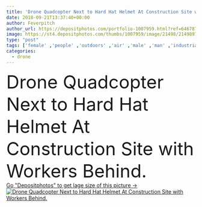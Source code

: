 ```yaml
---
title: 'Drone Quadcopter Next to Hard Hat Helmet At Construction Site with Workers Behind.'
date: 2018-09-21T13:37:40+00:00
author: Feverpitch
author_url: https://depositphotos.com/portfolio-1007959.html?ref=64678756
image: https://st4.depositphotos.com/thumbs/1007959/image/21498/214989728/api_thumb_450.jpg?forcejpeg=true
type: "post"
tags: ['female' ,'people' ,'outdoors' ,'air' ,'male' ,'man' ,'industrial' ,'technology' ,'building' ,'construction' ,'house' ,'home' ,'woman' ,'helmet' ,'safety' ,'site' ,'outside' ,'workers' ,'aircraft' ,'contractor' ,'framing' ,'Pilot' ,'hardhat' ,'controller' ,'inspection' ,'inspector' ,'inspecting' ,'drone' ,'uav' ,'Two People' ,'real estate' ,'construction site' ,'quadcopter' ,'unmanned aircraft system' ]
categories: 
  - drone
---
```

<div aling="center">
            <font size="60"> Drone Quadcopter Next to Hard Hat Helmet At Construction Site with Workers Behind.</font>   
</div>
<div>
    <a href='https://st4.depositphotos.com/thumbs/1007959/image/21498/214989728/api_thumb_450.jpg?forcejpeg=true?ref=64678756' target=_blank > Go "Depositphotos" to get lage size of this picture ->
        <img href='https://st4.depositphotos.com/thumbs/1007959/image/21498/214989728/api_thumb_450.jpg?forcejpeg=true?ref=64678756' src='https://st4.depositphotos.com/1007959/21498/i/950/depositphotos_214989728-stock-photo-drone-quadcopter-next-hard-hat.jpg?forcejpeg=true' alt='Drone Quadcopter Next to Hard Hat Helmet At Construction Site with Workers Behind.' >
    </a>
</div>
